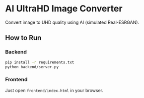# AI UltraHD Image Converter

Convert image to UHD quality using AI (simulated Real-ESRGAN).

## How to Run

### Backend
```bash
pip install -r requirements.txt
python backend/server.py
```

### Frontend
Just open `frontend/index.html` in your browser.
